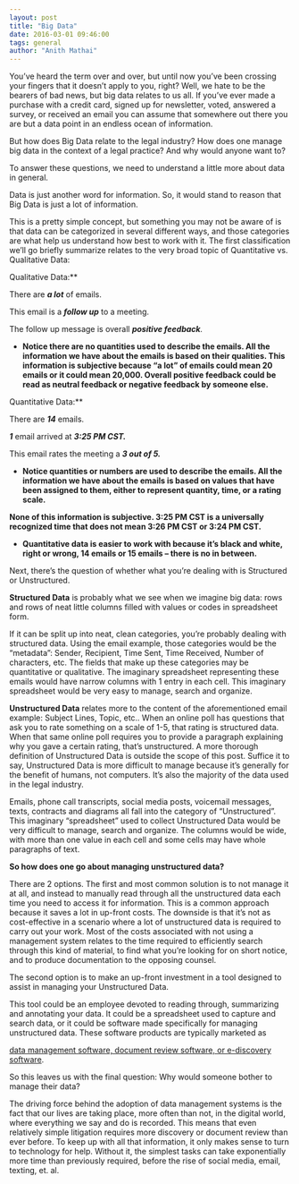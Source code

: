 ```yaml
---
layout: post
title: "Big Data"
date: 2016-03-01 09:46:00
tags: general
author: "Anith Mathai"
---
```


You’ve heard the term over and over, but until now you’ve been crossing your fingers that it doesn’t apply to you, right? Well, we hate to be the bearers of bad news, but big data relates to us all. If you’ve ever made a purchase with a credit card, signed up for newsletter, voted, answered a survey, or received an email you can assume that somewhere out there you are but a data point in an endless ocean of information.

But how does Big Data relate to the legal industry? How does one manage big data in the context of a legal practice? And why would anyone want to?

To answer these questions, we need to understand a little more about data in general.

Data is just another word for information. So, it would stand to reason that Big Data is just a lot of information.

This is a pretty simple concept, but something you may not be aware of is that data can be categorized in several different ways, and those categories are what help us understand how best to work with it. The first classification we’ll go briefly summarize relates to the very broad topic of Quantitative vs. Qualitative Data:

Qualitative Data:**

There are **_a lot_** of emails.

This email is a **_follow up_** to a meeting.

The follow up message is overall **_positive feedback_**_._

- **Notice there are no quantities used to describe the emails. All the information we have about the emails is based on their qualities. This information is subjective because “a lot” of emails could mean 20 emails or it could mean 20,000. Overall positive feedback could be read as neutral feedback or negative feedback by someone else.**

Quantitative Data:**

There are **_14_** emails.

**_1_** email arrived at **_3:25 PM CST._**

This email rates the meeting a **_3 out of 5._**

- **Notice quantities or numbers are used to describe the emails. All the information we have about the emails is based on values that have been assigned to them, either to represent quantity, time, or a rating scale.**

**None of this information is subjective. 3:25 PM CST is a universally recognized time that does not mean 3:26 PM CST or 3:24 PM CST.**

- **Quantitative data is easier to work with because it’s black and white, right or wrong, 14 emails or 15 emails – there is no in between.**

Next, there’s the question of whether what you’re dealing with is Structured or Unstructured.

**Structured Data** is probably what we see when we imagine big data: rows and rows of neat little columns filled with values or codes in spreadsheet form.

If it can be split up into neat, clean categories, you’re probably dealing with structured data. Using the email example, those categories would be the “metadata”: Sender, Recipient, Time Sent, Time Received, Number of characters, etc. The fields that make up these categories may be quantitative or qualitative. The imaginary spreadsheet representing these emails would have narrow columns with 1 entry in each cell. This imaginary spreadsheet would be very easy to manage, search and organize.

**Unstructured Data** relates more to the content of the aforementioned email example: Subject Lines, Topic, etc.. When an online poll has questions that ask you to rate something on a scale of 1-5, that rating is structured data. When that same online poll requires you to provide a paragraph explaining why you gave a certain rating, that’s unstructured. A more thorough definition of Unstructured Data is outside the scope of this post. Suffice it to say, Unstructured Data is more difficult to manage because it’s generally for the benefit of humans, not computers. It’s also the majority of the data used in the legal industry.

Emails, phone call transcripts, social media posts, voicemail messages, texts, contracts and diagrams all fall into the category of “Unstructured”. This imaginary “spreadsheet” used to collect Unstructured Data would be very difficult to manage, search and organize. The columns would be wide, with more than one value in each cell and some cells may have whole paragraphs of text.

**So how does one go about managing unstructured data?**

There are 2 options. The first and most common solution is to not manage it at all, and instead to manually read through all the unstructured data each time you need to access it for information. This is a common approach because it saves a lot in up-front costs. The downside is that it’s not as cost-effective in a scenario where a lot of unstructured data is required to carry out your work. Most of the costs associated with not using a management system relates to the time required to efficiently search through this kind of material, to find what you’re looking for on short notice, and to produce documentation to the opposing counsel.

The second option is to make an up-front investment in a tool designed to assist in managing your Unstructured Data.

This tool could be an employee devoted to reading through, summarizing and annotating your data. It could be a spreadsheet used to capture and search data, or it could be software made specifically for managing unstructured data. These software products are typically marketed as 

[data management software, document review software, or e-discovery software](https://blog.goldfynch.com/2016/01/22/e-discovery-and-document-review-an-introduction/).

So this leaves us with the final question: Why would someone bother to manage their data?

The driving force behind the adoption of data management systems is the fact that our lives are taking place, more often than not, in the digital world, where everything we say and do is recorded. This means that even relatively simple litigation requires more discovery or document review than ever before. To keep up with all that information, it only makes sense to turn to technology for help. Without it, the simplest tasks can take exponentially more time than previously required, before the rise of social media, email, texting, et. al.

